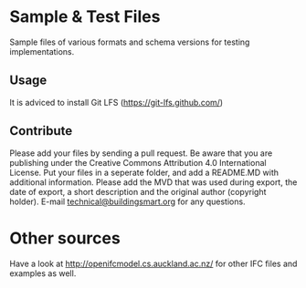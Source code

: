 # Sample & Test Files
Sample files of various formats and schema versions for testing implementations.

## Usage
It is adviced to install Git LFS (https://git-lfs.github.com/)

## Contribute
Please add your files by sending a pull request. Be aware that you are publishing under the Creative Commons Attribution 4.0 International License.
Put your files in a seperate folder, and add a README.MD with additional information. Please add the MVD that was used during export, the date of export, a short description and the original author (copyright holder).
E-mail technical@buildingsmart.org for any questions. 

# Other sources
Have a look at http://openifcmodel.cs.auckland.ac.nz/ for other IFC files and examples as well. 
